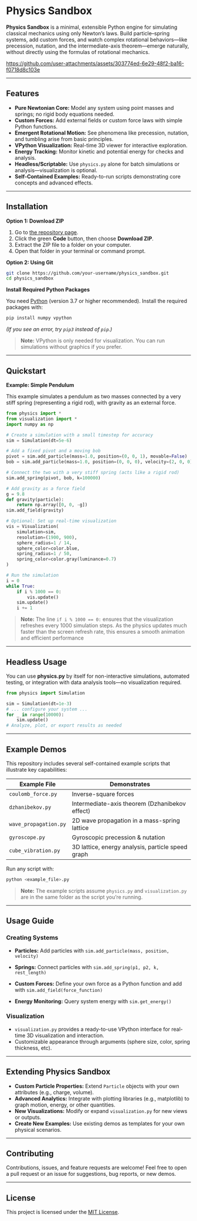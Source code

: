 # Physics Sandbox

**Physics Sandbox** is a minimal, extensible Python engine for simulating classical mechanics using only Newton’s laws. Build particle–spring systems, add custom forces, and watch complex rotational behaviors—like precession, nutation, and the intermediate-axis theorem—emerge naturally, without directly using the formulas of rotational mechanics.

https://github.com/user-attachments/assets/303774ed-6e29-48f2-ba16-f0718d8c103e

---

## Features

* **Pure Newtonian Core:** Model any system using point masses and springs; no rigid body equations needed.
* **Custom Forces:** Add external fields or custom force laws with simple Python functions.
* **Emergent Rotational Motion:** See phenomena like precession, nutation, and tumbling arise from basic principles.
* **VPython Visualization:** Real-time 3D viewer for interactive exploration.
* **Energy Tracking:** Monitor kinetic and potential energy for checks and analysis.
* **Headless/Scriptable:** Use `physics.py` alone for batch simulations or analysis—visualization is optional.
* **Self-Contained Examples:** Ready-to-run scripts demonstrating core concepts and advanced effects.

---

## Installation

**Option 1: Download ZIP**

1. Go to [the repository page](https://github.com/pedrokkrause/physics_sandbox).
2. Click the green **Code** button, then choose **Download ZIP**.
3. Extract the ZIP file to a folder on your computer.
4. Open that folder in your terminal or command prompt.

**Option 2: Using Git**

```bash
git clone https://github.com/your-username/physics_sandbox.git
cd physics_sandbox
```

**Install Required Python Packages**

You need [Python](https://www.python.org/downloads/) (version 3.7 or higher recommended).
Install the required packages with:

```bash
pip install numpy vpython
```

*(If you see an error, try `pip3` instead of `pip`.)*

> **Note:** VPython is only needed for visualization. You can run simulations without graphics if you prefer.

---

## Quickstart

**Example: Simple Pendulum**

This example simulates a pendulum as two masses connected by a very stiff spring (representing a rigid rod), with gravity as an external force.

```python
from physics import *
from visualization import *
import numpy as np

# Create a simulation with a small timestep for accuracy
sim = Simulation(dt=5e-6)

# Add a fixed pivot and a moving bob
pivot = sim.add_particle(mass=1.0, position=(0, 0, 1), movable=False)
bob = sim.add_particle(mass=1.0, position=(0, 0, 0), velocity=(2, 0, 0))

# Connect the two with a very stiff spring (acts like a rigid rod)
sim.add_spring(pivot, bob, k=100000)

# Add gravity as a force field
g = 9.8
def gravity(particle):
    return np.array([0, 0, -g])
sim.add_field(gravity)

# Optional: Set up real-time visualization
vis = Visualization(
    simulation=sim,
    resolution=(1900, 900),
    sphere_radius=1 / 14,
    sphere_color=color.blue,
    spring_radius=1 / 50,
    spring_color=color.gray(luminance=0.7)
)

# Run the simulation
i = 0
while True:
    if i % 1000 == 0:
        vis.update()
    sim.update()
    i += 1
```

> **Note:**
> The line `if i % 1000 == 0:` ensures that the visualization refreshes every 1000 simulation steps.
> As the physics updates much faster than the screen refresh rate, this ensures a smooth animation and efficient performance

---

## Headless Usage

You can use **physics.py** by itself for non-interactive simulations, automated testing, or integration with data analysis tools—no visualization required.

```python
from physics import Simulation

sim = Simulation(dt=1e-3)
# ... configure your system ...
for _ in range(10000):
    sim.update()
# Analyze, plot, or export results as needed
```

---

## Example Demos

This repository includes several self-contained example scripts that illustrate key capabilities:

| Example File          | Demonstrates                                      |
| --------------------- | ------------------------------------------------- |
| `coulomb_force.py`    | Inverse-square forces                             |
| `dzhanibekov.py`      | Intermediate-axis theorem (Dzhanibekov effect)    |
| `wave_propagation.py` | 2D wave propagation in a mass-spring lattice      |
| `gyroscope.py`        | Gyroscopic precession & nutation                  |
| `cube_vibration.py`   | 3D lattice, energy analysis, particle speed graph |

Run any script with:

```bash
python <example_file>.py
```

> **Note:** The example scripts assume `physics.py` and `visualization.py` are in the same folder as the script you’re running.

---

## Usage Guide

### Creating Systems

* **Particles:**
  Add particles with `sim.add_particle(mass, position, velocity)`

* **Springs:**
  Connect particles with `sim.add_spring(p1, p2, k, rest_length)`

* **Custom Forces:**
  Define your own force as a Python function and add with `sim.add_field(force_function)`

* **Energy Monitoring:**
  Query system energy with `sim.get_energy()`

### Visualization

* `visualization.py` provides a ready-to-use VPython interface for real-time 3D visualization and interaction.
* Customizable appearance through arguments (sphere size, color, spring thickness, etc).

---

## Extending Physics Sandbox

* **Custom Particle Properties:**
  Extend `Particle` objects with your own attributes (e.g., charge, volume).
* **Advanced Analytics:**
  Integrate with plotting libraries (e.g., matplotlib) to graph motion, energy, or other quantities.
* **New Visualizations:**
  Modify or expand `visualization.py` for new views or outputs.
* **Create New Examples:**
  Use existing demos as templates for your own physical scenarios.

---

## Contributing

Contributions, issues, and feature requests are welcome!
Feel free to open a pull request or an issue for suggestions, bug reports, or new demos.

---

## License

This project is licensed under the [MIT License](LICENSE).
